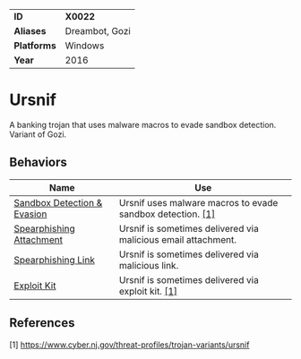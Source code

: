 |||
|---------|------------------------|
|**ID**|**X0022**|
|**Aliases**|Dreambot, Gozi|
|**Platforms**|Windows|
|**Year**| 2016 |


Ursnif
======
A banking trojan that uses malware macros to evade sandbox detection. Variant of Gozi.

Behaviors
---------
|Name|Use|
|---------------------|-------------------------------------------------------|
|[Sandbox Detection & Evasion](https://github.com/MAECProject/malware-behaviors/blob/master/anti-behavioral-analysis/sandbox-detect-evade.md) | Ursnif uses malware macros to evade sandbox detection. [[1]](#1)|
|[Spearphishing Attachment](https://github.com/MAECProject/malware-behaviors/blob/master/initial-access/spearphishing-attachment.md) | Ursnif is sometimes delivered via malicious email attachment.
|[Spearphishing Link](https://github.com/MAECProject/malware-behaviors/blob/master/initial-access/spearphishing-link.md) | Ursnif is sometimes delivered via malicious link.|
|[Exploit Kit](https://github.com/MAECProject/malware-behaviors/blob/master/initial-access/exploit-kit.md) | Ursnif is sometimes delivered via exploit kit. [[1]](#1)|

References
----------
<a name="1">[1]</a> https://www.cyber.nj.gov/threat-profiles/trojan-variants/ursnif 
 